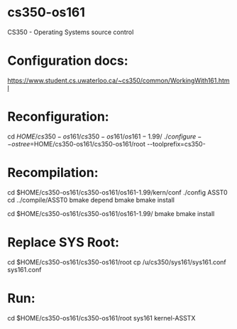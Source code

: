 # cs350-os161
CS350 - Operating Systems source control

# Configuration docs:
https://www.student.cs.uwaterloo.ca/~cs350/common/WorkingWith161.html

# Reconfiguration:
cd $HOME/cs350-os161/cs350-os161/os161-1.99/ ./configure --ostree=$HOME/cs350-os161/cs350-os161/root --toolprefix=cs350-

# Recompilation:
cd $HOME/cs350-os161/cs350-os161/os161-1.99/kern/conf ./config ASST0
cd ../compile/ASST0
bmake depend
bmake
bmake install

cd $HOME/cs350-os161/cs350-os161/os161-1.99/
bmake
bmake install

# Replace SYS Root:
cd $HOME/cs350-os161/cs350-os161/root
cp /u/cs350/sys161/sys161.conf sys161.conf 

# Run:
cd $HOME/cs350-os161/cs350-os161/root
sys161 kernel-ASSTX
